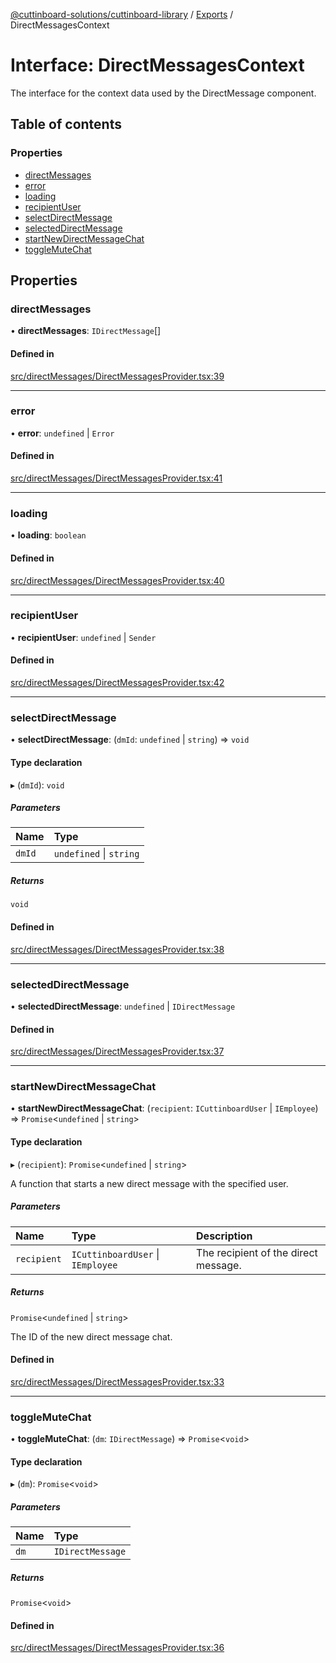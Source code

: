 [@cuttinboard-solutions/cuttinboard-library](../README.md) / [Exports](../modules.md) / DirectMessagesContext

# Interface: DirectMessagesContext

The interface for the context data used by the DirectMessage component.

## Table of contents

### Properties

- [directMessages](DirectMessagesContext.md#directmessages)
- [error](DirectMessagesContext.md#error)
- [loading](DirectMessagesContext.md#loading)
- [recipientUser](DirectMessagesContext.md#recipientuser)
- [selectDirectMessage](DirectMessagesContext.md#selectdirectmessage)
- [selectedDirectMessage](DirectMessagesContext.md#selecteddirectmessage)
- [startNewDirectMessageChat](DirectMessagesContext.md#startnewdirectmessagechat)
- [toggleMuteChat](DirectMessagesContext.md#togglemutechat)

## Properties

### directMessages

• **directMessages**: `IDirectMessage`[]

#### Defined in

[src/directMessages/DirectMessagesProvider.tsx:39](https://github.com/Cuttinboard-Solutions/Cuttinboard-Library/blob/97c340c/src/directMessages/DirectMessagesProvider.tsx#L39)

___

### error

• **error**: `undefined` \| `Error`

#### Defined in

[src/directMessages/DirectMessagesProvider.tsx:41](https://github.com/Cuttinboard-Solutions/Cuttinboard-Library/blob/97c340c/src/directMessages/DirectMessagesProvider.tsx#L41)

___

### loading

• **loading**: `boolean`

#### Defined in

[src/directMessages/DirectMessagesProvider.tsx:40](https://github.com/Cuttinboard-Solutions/Cuttinboard-Library/blob/97c340c/src/directMessages/DirectMessagesProvider.tsx#L40)

___

### recipientUser

• **recipientUser**: `undefined` \| `Sender`

#### Defined in

[src/directMessages/DirectMessagesProvider.tsx:42](https://github.com/Cuttinboard-Solutions/Cuttinboard-Library/blob/97c340c/src/directMessages/DirectMessagesProvider.tsx#L42)

___

### selectDirectMessage

• **selectDirectMessage**: (`dmId`: `undefined` \| `string`) => `void`

#### Type declaration

▸ (`dmId`): `void`

##### Parameters

| Name | Type |
| :------ | :------ |
| `dmId` | `undefined` \| `string` |

##### Returns

`void`

#### Defined in

[src/directMessages/DirectMessagesProvider.tsx:38](https://github.com/Cuttinboard-Solutions/Cuttinboard-Library/blob/97c340c/src/directMessages/DirectMessagesProvider.tsx#L38)

___

### selectedDirectMessage

• **selectedDirectMessage**: `undefined` \| `IDirectMessage`

#### Defined in

[src/directMessages/DirectMessagesProvider.tsx:37](https://github.com/Cuttinboard-Solutions/Cuttinboard-Library/blob/97c340c/src/directMessages/DirectMessagesProvider.tsx#L37)

___

### startNewDirectMessageChat

• **startNewDirectMessageChat**: (`recipient`: `ICuttinboardUser` \| `IEmployee`) => `Promise`<`undefined` \| `string`\>

#### Type declaration

▸ (`recipient`): `Promise`<`undefined` \| `string`\>

A function that starts a new direct message with the specified user.

##### Parameters

| Name | Type | Description |
| :------ | :------ | :------ |
| `recipient` | `ICuttinboardUser` \| `IEmployee` | The recipient of the direct message. |

##### Returns

`Promise`<`undefined` \| `string`\>

The ID of the new direct message chat.

#### Defined in

[src/directMessages/DirectMessagesProvider.tsx:33](https://github.com/Cuttinboard-Solutions/Cuttinboard-Library/blob/97c340c/src/directMessages/DirectMessagesProvider.tsx#L33)

___

### toggleMuteChat

• **toggleMuteChat**: (`dm`: `IDirectMessage`) => `Promise`<`void`\>

#### Type declaration

▸ (`dm`): `Promise`<`void`\>

##### Parameters

| Name | Type |
| :------ | :------ |
| `dm` | `IDirectMessage` |

##### Returns

`Promise`<`void`\>

#### Defined in

[src/directMessages/DirectMessagesProvider.tsx:36](https://github.com/Cuttinboard-Solutions/Cuttinboard-Library/blob/97c340c/src/directMessages/DirectMessagesProvider.tsx#L36)
